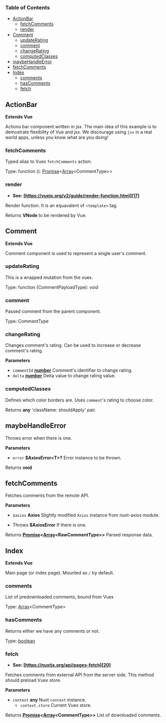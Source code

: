 <!-- Generated by documentation.js. Update this documentation by updating the source code. -->

### Table of Contents

-   [ActionBar][1]
    -   [fetchComments][2]
    -   [render][3]
-   [Comment][4]
    -   [updateRating][5]
    -   [comment][6]
    -   [changeRating][7]
    -   [computedClasses][8]
-   [maybeHandleError][9]
-   [fetchComments][10]
-   [Index][11]
    -   [comments][12]
    -   [hasComments][13]
    -   [fetch][14]

## ActionBar

**Extends Vue**

Actions bar component written in jsx.
The main idea of this example is to demostrate flexibility of Vue and jsx.
We discourage using `jsx` in a real world apps,
unless you know what are you doing!

### fetchComments

Typed alias to Vuex `fetchComments` action.

Type: function (): [Promise][15]&lt;[Array][16]&lt;CommentType>>

### render

-   **See: [https://vuejs.org/v2/guide/render-function.html][17]**

Render function. It is an equavalent of `<template>` tag.

Returns **VNode** to be rendered by Vue.

## Comment

**Extends Vue**

Comment component is used to represent a single user's comment.

### updateRating

This is a wrapped mutation from the vuex.

Type: function (CommentPayloadType): void

### comment

Passed comment from the parent component.

Type: CommentType

### changeRating

Changes comment's rating.
Can be used to increase or decrease comment's rating.

**Parameters**

-   `commentId` **[number][18]** Comment's identifier to change rating.
-   `delta` **[number][18]** Delta value to change rating value.

### computedClasses

Defines which color borders are.
Uses `comment`'s rating to choose color.

Returns **any** 'className: shouldApply' pair.

## maybeHandleError

Throws error when there is one.

**Parameters**

-   `error` **$AxiosError&lt;T>?** Error instance to be thrown.

Returns **void** 

## fetchComments

Fetches comments from the remote API.

**Parameters**

-   `$axios` **Axios** Slightly modified `Axios` instance from nuxt-axios module.


-   Throws **$AxiosError** If there is one.

Returns **[Promise][15]&lt;[Array][16]&lt;RawCommentType>>** Parsed response data.

## Index

**Extends Vue**

Main page (or index page).
Mounted as `/` by default.

### comments

List of predownloaded comments, bound from Vuex

Type: [Array][16]&lt;CommentType>

### hasComments

Returns either we have any comments or not.

Type: [boolean][19]

### fetch

-   **See: [https://nuxtjs.org/api/pages-fetch][20]**

Fetches comments from external API from the server side.
This method should preload Vuex store.

**Parameters**

-   `context` **any** Nuxt `context` instance.
    -   `context.store`  Current Vuex store.

Returns **[Promise][15]&lt;[Array][16]&lt;CommentType>>** List of downloaded comments.

[1]: #actionbar

[2]: #fetchcomments

[3]: #render

[4]: #comment

[5]: #updaterating

[6]: #comment-1

[7]: #changerating

[8]: #computedclasses

[9]: #maybehandleerror

[10]: #fetchcomments-1

[11]: #index

[12]: #comments

[13]: #hascomments

[14]: #fetch

[15]: https://developer.mozilla.org/docs/Web/JavaScript/Reference/Global_Objects/Promise

[16]: https://developer.mozilla.org/docs/Web/JavaScript/Reference/Global_Objects/Array

[17]: https://vuejs.org/v2/guide/render-function.html

[18]: https://developer.mozilla.org/docs/Web/JavaScript/Reference/Global_Objects/Number

[19]: https://developer.mozilla.org/docs/Web/JavaScript/Reference/Global_Objects/Boolean

[20]: https://nuxtjs.org/api/pages-fetch
